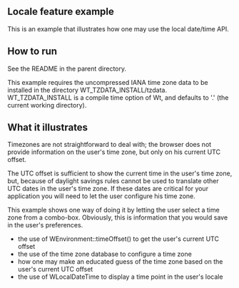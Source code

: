 Locale feature example
----------------------

This is an example that illustrates how one may use the local date/time API.

How to run
----------

See the README in the parent directory.

This example requires the uncompressed IANA time zone data to be installed in
the directory WT_TZDATA_INSTALL/tzdata. WT_TZDATA_INSTALL is a compile time
option of Wt, and defaults to '.' (the current working directory).

What it illustrates
-------------------

Timezones are not straightforward to deal with; the browser does not provide
information on the user's time zone, but only on his current UTC offset.

The UTC offset is sufficient to show the current time in the user's time zone,
but, because of daylight savings rules cannot be used to translate other UTC
dates in the user's time zone. If these dates are critical for your application
you will need to let the user configure his time zone.

This example shows one way of doing it by letting the user select a time zone
from a combo-box. Obviously, this is information that you would save in the
user's preferences.

- the use of WEnvironment::timeOffset() to get the user's current UTC offset
- the use of the time zone database to configure a time zone
- how one may make an educated guess of the time zone based on the user's
  current UTC offset
- the use of WLocalDateTime to display a time point in the user's locale
